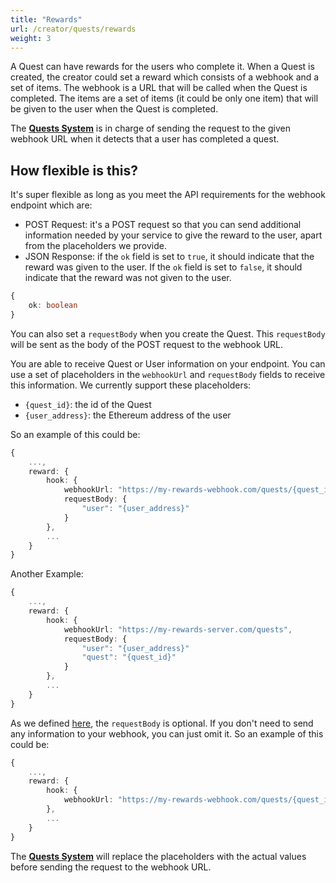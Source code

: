```yaml
---
title: "Rewards"
url: /creator/quests/rewards
weight: 3
---
```


A Quest can have rewards for the users who complete it. When a Quest is created, the creator could set a reward which consists of a webhook and a set of items.
The webhook is a URL that will be called when the Quest is completed. The items are a set of items (it could be only one item) that will be given to the user when the Quest is completed.

The **[Quests System](/creator/quests/overview)** is in charge of sending the request to the given webhook URL when it detects that a user has completed a quest.

## How flexible is this?
It's super flexible as long as you meet the API requirements for the webhook endpoint which are:

- POST Request: it's a POST request so that you can send additional information needed by your service to give the reward to the user, apart from the placeholders we provide.
- JSON Response: if the `ok` field is set to `true`, it should indicate that the reward was given to the user. If the `ok` field is set to `false`, it should indicate that the reward was not given to the user.
```typescript
{
    ok: boolean
}
```

You can also set a `requestBody` when you create the Quest. This `requestBody` will be sent as the body of the POST request to the webhook URL.

You are able to receive Quest or User information on your endpoint. You can use a set of placeholders in the `webhookUrl` and `requestBody` fields to receive this information. We currently support these placeholders:
- `{quest_id}`: the id of the Quest
- `{user_address}`: the Ethereum address of the user

So an example of this could be:
```typescript
{
    ...,
    reward: { 
        hook: { 
            webhookUrl: "https://my-rewards-webhook.com/quests/{quest_id}", 
            requestBody: { 
                "user": "{user_address}"
            }
        },
        ...
    }
}
```

Another Example: 
```typescript
{
    ...,
    reward: { 
        hook: { 
            webhookUrl: "https://my-rewards-server.com/quests", 
            requestBody: { 
                "user": "{user_address}"
                "quest": "{quest_id}"
            }
        },
        ...
    }
}
```

As we defined [here](/creator/quests/define), the `requestBody` is optional. If you don't need to send any information to your webhook, you can just omit it. So an example of this could be:
```typescript
{
    ...,
    reward: { 
        hook: { 
            webhookUrl: "https://my-rewards-webhook.com/quests/{quest_id}/user/{user_address}", 
        },
        ...
    }
}
```

The **[Quests System](/creator/quests/overview)** will replace the placeholders with the actual values before sending the request to the webhook URL.